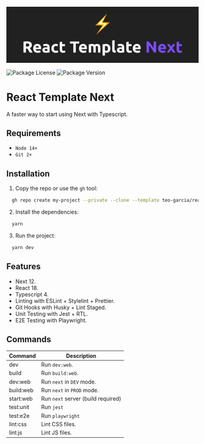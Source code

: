 ![README.md banner](./README.png)

![Package License](https://img.shields.io/github/license/teo-garcia/react-template-next)
![Package Version](https://img.shields.io/github/package-json/v/teo-garcia/react-template-next)

# React Template Next

A faster way to start using Next with Typescript.

## Requirements

- `Node 14+`
- `Git 2+`

## Installation

1. Copy the repo or use the `gh` tool:

```bash
  gh repo create my-project --private --clone --template teo-garcia/react-template-next
```

2. Install the dependencies:

```bash
  yarn
```

3. Run the project:

```bash
  yarn dev
```

## Features

- Next 12.
- React 18.
- Typescript 4.
- Linting with ESLint + Stylelint + Prettier.
- Git Hooks with Husky + Lint Staged.
- Unit Testing with Jest + RTL.
- E2E Testing with Playwright.

## Commands

| **Command** | **Description**                    |
| ----------- | ---------------------------------- |
| dev         | Run `dev:web`.                     |
| build       | Run `build:web`.                   |
| dev:web     | Run `next` in `DEV` mode.          |
| build:web   | Run `next` in `PROD` mode.         |
| start:web   | Run `next` server (build required) |
| test:unit   | Run `jest`                         |
| test:e2e    | Run `playwright`                   |
| lint:css    | Lint CSS files.                    |
| lint:js     | Lint JS files.                     |
